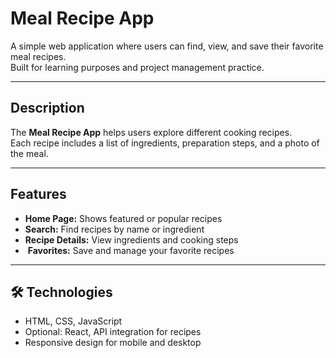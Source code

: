 # Meal Recipe App

A simple web application where users can find, view, and save their favorite meal recipes.  
Built for learning purposes and project management practice.

---

##  Description
The **Meal Recipe App** helps users explore different cooking recipes.  
Each recipe includes a list of ingredients, preparation steps, and a photo of the meal.

---

##  Features
-  **Home Page:** Shows featured or popular recipes
-  **Search:** Find recipes by name or ingredient
-  **Recipe Details:** View ingredients and cooking steps
- ️ **Favorites:** Save and manage your favorite recipes

---

## 🛠 Technologies
- HTML, CSS, JavaScript
- Optional: React, API integration for recipes
- Responsive design for mobile and desktop  